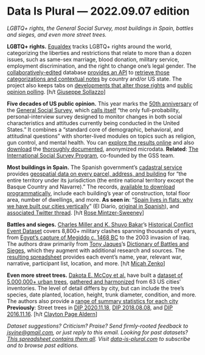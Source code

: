Data Is Plural — 2022.09.07 edition
===================================

*LGBTQ+ rights, the General Social Survey, most buildings in Spain, battles and sieges, and even more street trees.*


__LGBTQ+ rights.__ [Equaldex](https://www.equaldex.com/) tracks LGBTQ+ rights around the world, categorizing the liberties and restrictions that relate to more than a dozen issues, such as same-sex marriage, blood donation, military service, employment discrimination, and the right to change one’s legal gender. The [collaboratively-edited](https://www.equaldex.com/help) database [provides an API](https://equaldex.stoplight.io/docs/equaldex/YXBpOjE1NjI0OTIw-equaldex-json-api) to [retrieve those categorizations and contextual notes](https://equaldex.stoplight.io/docs/equaldex/b3A6MTU2MjQ5MjE-get-lgtbq-rights-by-region-id) by country and/or US state. The project also keeps tabs on [developments that alter those rights](https://www.equaldex.com/timeline) and [public opinion polling](https://www.equaldex.com/surveys). [h/t [Giuseppe Sollazzo](https://buttondown.email/puntofisso/archive/430-quantum-of-sollazzo/)]


__Five decades of US public opinion.__ This year marks the [50th anniversary](https://gss.norc.org/pages/GSS50.aspx) of the [General Social Survey](https://gss.norc.org/), which [calls itself](https://gss.norc.org/About-The-GSS) “the only full-probability, personal-interview survey designed to monitor changes in both social characteristics and attitudes currently being conducted in the United States.” It combines a “standard core of demographic, behavioral, and attitudinal questions” with shorter-lived modules on topics such as religion, gun control, and mental health. You can [explore the results online](https://gssdataexplorer.norc.org/) and also [download](https://gss.norc.org/get-the-data) the [thoroughly documented](https://gss.norc.org/Get-Documentation), anonymized microdata. __Related__: [The International Social Survey Program](https://issp.org/), co-founded by the GSS team.


__Most buildings in Spain.__ The Spanish government’s [cadastral service](https://www.sedecatastro.gob.es/) provides [geospatial data on every parcel, address, and building](https://www.sedecatastro.gob.es/Accesos/SECAccDescargaDatos.aspx) for “the entire territory under its jurisdiction (the entire national territory except the Basque Country and Navarre).” The records, [available to download programmatically](https://www.catastro.minhap.es/webinspire/index_eng.html), include each building’s year of construction, total floor area, number of dwellings, and more. __As seen in__: “[Spain lives in flats: why we have built our cities vertically](https://especiales.eldiario.es/spain-lives-in-flats/)” (El Diario, [original in Spanish](https://especiales.eldiario.es/espana-vive-en-pisos/)), and [associated Twitter thread](https://twitter.com/raulsanchezglez/status/1443469518307799044). [h/t [Rose Mintzer-Sweeney](https://blog.datawrapper.de/data-vis-dispatch-january-18-2022/)]


__Battles and sieges.__ [Charles Miller and K. Shuvo Bakar](https://journals.sagepub.com/doi/10.1177/00220027221119085)’s [Historical Conflict Event Dataset](https://dataverse.harvard.edu/dataset.xhtml?persistentId=doi:10.7910/DVN/6ZFC0V) covers 8,800+ military clashes spanning thousands of years, from [Egypt’s capture of Megiddo c. 1468 BC](https://www.britannica.com/place/Megiddo) to the 2003 invasion of Iraq. The authors draw primarily from [Tony Jaques](https://www.issueoutcomes.com.au/about.html)’s [Dictionary of Battles and Sieges](https://openlibrary.org/works/OL9393993W/Dictionary_of_Battles_and_Sieges), which they augment with additional research and sources. The [resulting spreadsheet](https://dataverse.harvard.edu/file.xhtml?fileId=6434093&version=1.0) provides each event’s name, year, relevant war, narrative, participant list, location, and more. [h/t [Micah Zenko](https://twitter.com/MicahZenko/status/1559381053705445376)]


__Even more street trees.__ [Dakota E. McCoy et al.](https://www.biorxiv.org/content/10.1101/2022.03.18.484862v1.full) have built a [dataset of 5,000,000+ urban trees](https://datadryad.org/stash/dataset/doi:10.5061/dryad.2jm63xsrf), [gathered and harmonized](https://github.com/ReallyMcCoy/CityTreesProject) from 63 US cities’ inventories. The level of detail differs by city, but can include the tree’s species, date planted, location, height, trunk diameter, condition, and more. The authors also provide a [range of summary statistics for each city](https://github.com/ReallyMcCoy/CityTreesProject/blob/main/DataS2_Tree_Data_Summary_By_City_REV1.csv) __Previously__: Street trees in [DIP 2020.11.18](https://www.data-is-plural.com/archive/2020-11-18-edition/), [DIP 2018.08.08](https://www.data-is-plural.com/archive/2018-08-08-edition/), and [DIP 2016.11.16](https://www.data-is-plural.com/archive/2016-11-16-edition/). [h/t [Clayton Page Aldern](https://twitter.com/compatibilism/status/1562907507160645632)]


*Dataset suggestions? Criticism? Praise? Send firmly-rooted feedback to jsvine@gmail.com, or just reply to this email. Looking for past datasets? [This spreadsheet contains them all](https://docs.google.com/spreadsheets/d/1wZhPLMCHKJvwOkP4juclhjFgqIY8fQFMemwKL2c64vk/edit#gid=0). Visit [data-is-plural.com](https://www.data-is-plural.com) to subscribe and to browse past editions.*
